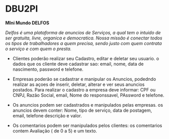 # DBU2PI



<b> MIni Mundo DELFOS </b>

<i> Delfos é uma plataforma de anuncios de Serviços, a qual tem o intuido de ser gratuita, livre, organica e democratica. 
  Nossa missão é conectar todos os tipos de trabalhadores a quem precisa, sendo justo com quem contrata o serviço e com quem o presta. </i>

* Clientes poderão realizar seu Cadastro, editar e deletar seu usuario. o dados que os cliente deve cadastrar sao: email, nome, data de nascimento,
password e telefone.

* Empresas poderão se cadastrar e manipular os Anuncios, podedndo realizar as açoes de inserir, deletar, alterar e ver seus anuncios postados.
Para realizar o cadastro a empresa deve informar: CPF ou CNPJ, Razão Social, email, Nome do responssavel, PAssword e telefone.

* Os anuncios podem ser cadastrados e manipulados pelas empresas. os anuncios devem conter: Nome, tipo de serviço, data de postagem, email, telefone
 descrição e valor. 
 
 * Os comentarios podem ser manipulados pelos clientes: os comentarios contem Avaliação ( de 0 a 5) e um texto.

